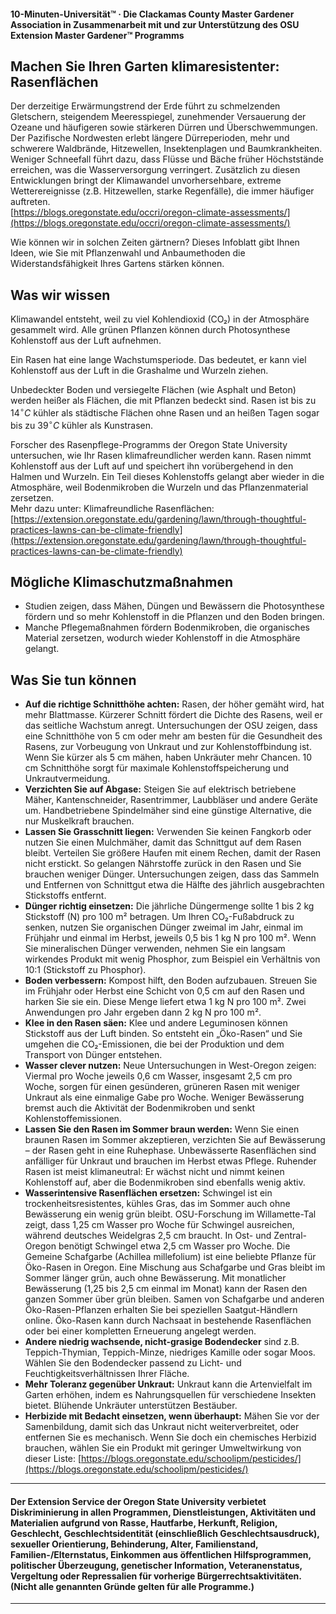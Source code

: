 #### 10-Minuten-Universität™ · Die Clackamas County Master Gardener Association in Zusammenarbeit mit und zur Unterstützung des OSU Extension Master Gardener™ Programms

## Machen Sie Ihren Garten klimaresistenter: Rasenflächen

Der derzeitige Erwärmungstrend der Erde führt zu schmelzenden Gletschern, steigendem Meeresspiegel, zunehmender Versauerung der Ozeane und häufigeren sowie stärkeren Dürren und Überschwemmungen. Der Pazifische Nordwesten erlebt längere Dürreperioden, mehr und schwerere Waldbrände, Hitzewellen, Insektenplagen und Baumkrankheiten. Weniger Schneefall führt dazu, dass Flüsse und Bäche früher Höchststände erreichen, was die Wasserversorgung verringert. Zusätzlich zu diesen Entwicklungen bringt der Klimawandel unvorhersehbare, extreme Wetterereignisse (z.B. Hitzewellen, starke Regenfälle), die immer häufiger auftreten.  
[https://blogs.oregonstate.edu/occri/oregon-climate-assessments/](https://blogs.oregonstate.edu/occri/oregon-climate-assessments/)

Wie können wir in solchen Zeiten gärtnern? Dieses Infoblatt gibt Ihnen Ideen, wie Sie mit Pflanzenwahl und Anbaumethoden die Widerstandsfähigkeit Ihres Gartens stärken können.

## Was wir wissen

Klimawandel entsteht, weil zu viel Kohlendioxid (CO₂) in der Atmosphäre gesammelt wird. Alle grünen Pflanzen können durch Photosynthese Kohlenstoff aus der Luft aufnehmen.

Ein Rasen hat eine lange Wachstumsperiode. Das bedeutet, er kann viel Kohlenstoff aus der Luft in die Grashalme und Wurzeln ziehen.

Unbedeckter Boden und versiegelte Flächen (wie Asphalt und Beton) werden heißer als Flächen, die mit Pflanzen bedeckt sind. Rasen ist bis zu $14^{\circ}C$ kühler als städtische Flächen ohne Rasen und an heißen Tagen sogar bis zu $39^{\circ}C$ kühler als Kunstrasen.

Forscher des Rasenpflege-Programms der Oregon State University untersuchen, wie Ihr Rasen klimafreundlicher werden kann. Rasen nimmt Kohlenstoff aus der Luft auf und speichert ihn vorübergehend in den Halmen und Wurzeln. Ein Teil dieses Kohlenstoffs gelangt aber wieder in die Atmosphäre, weil Bodenmikroben die Wurzeln und das Pflanzenmaterial zersetzen.  
Mehr dazu unter: Klimafreundliche Rasenflächen: [https://extension.oregonstate.edu/gardening/lawn/through-thoughtful-practices-lawns-can-be-climate-friendly](https://extension.oregonstate.edu/gardening/lawn/through-thoughtful-practices-lawns-can-be-climate-friendly)

## Mögliche Klimaschutzmaßnahmen

- Studien zeigen, dass Mähen, Düngen und Bewässern die Photosynthese fördern und so mehr Kohlenstoff in die Pflanzen und den Boden bringen.
- Manche Pflegemaßnahmen fördern Bodenmikroben, die organisches Material zersetzen, wodurch wieder Kohlenstoff in die Atmosphäre gelangt.

## Was Sie tun können

- **Auf die richtige Schnitthöhe achten:** Rasen, der höher gemäht wird, hat mehr Blattmasse. Kürzerer Schnitt fördert die Dichte des Rasens, weil er das seitliche Wachstum anregt. Untersuchungen der OSU zeigen, dass eine Schnitthöhe von 5 cm oder mehr am besten für die Gesundheit des Rasens, zur Vorbeugung von Unkraut und zur Kohlenstoffbindung ist. Wenn Sie kürzer als 5 cm mähen, haben Unkräuter mehr Chancen. 10 cm Schnitthöhe sorgt für maximale Kohlenstoffspeicherung und Unkrautvermeidung.
- **Verzichten Sie auf Abgase:** Steigen Sie auf elektrisch betriebene Mäher, Kantenschneider, Rasentrimmer, Laubbläser und andere Geräte um. Handbetriebene Spindelmäher sind eine günstige Alternative, die nur Muskelkraft brauchen.
- **Lassen Sie Grasschnitt liegen:** Verwenden Sie keinen Fangkorb oder nutzen Sie einen Mulchmäher, damit das Schnittgut auf dem Rasen bleibt. Verteilen Sie größere Haufen mit einem Rechen, damit der Rasen nicht erstickt. So gelangen Nährstoffe zurück in den Rasen und Sie brauchen weniger Dünger. Untersuchungen zeigen, dass das Sammeln und Entfernen von Schnittgut etwa die Hälfte des jährlich ausgebrachten Stickstoffs entfernt.
- **Dünger richtig einsetzen:** Die jährliche Düngermenge sollte 1 bis 2 kg Stickstoff (N) pro 100 m² betragen. Um Ihren CO₂-Fußabdruck zu senken, nutzen Sie organischen Dünger zweimal im Jahr, einmal im Frühjahr und einmal im Herbst, jeweils 0,5 bis 1 kg N pro 100 m². Wenn Sie mineralischen Dünger verwenden, nehmen Sie ein langsam wirkendes Produkt mit wenig Phosphor, zum Beispiel ein Verhältnis von 10:1 (Stickstoff zu Phosphor).
- **Boden verbessern:** Kompost hilft, den Boden aufzubauen. Streuen Sie im Frühjahr oder Herbst eine Schicht von 0,5 cm auf den Rasen und harken Sie sie ein. Diese Menge liefert etwa 1 kg N pro 100 m². Zwei Anwendungen pro Jahr ergeben dann 2 kg N pro 100 m².
- **Klee in den Rasen säen:** Klee und andere Leguminosen können Stickstoff aus der Luft binden. So entsteht ein „Öko-Rasen“ und Sie umgehen die CO₂-Emissionen, die bei der Produktion und dem Transport von Dünger entstehen.
- **Wasser clever nutzen:** Neue Untersuchungen in West-Oregon zeigen: Viermal pro Woche jeweils 0,6 cm Wasser, insgesamt 2,5 cm pro Woche, sorgen für einen gesünderen, grüneren Rasen mit weniger Unkraut als eine einmalige Gabe pro Woche. Weniger Bewässerung bremst auch die Aktivität der Bodenmikroben und senkt Kohlenstoffemissionen.
- **Lassen Sie den Rasen im Sommer braun werden:** Wenn Sie einen braunen Rasen im Sommer akzeptieren, verzichten Sie auf Bewässerung – der Rasen geht in eine Ruhephase. Unbewässerte Rasenflächen sind anfälliger für Unkraut und brauchen im Herbst etwas Pflege. Ruhender Rasen ist meist klimaneutral: Er wächst nicht und nimmt keinen Kohlenstoff auf, aber die Bodenmikroben sind ebenfalls wenig aktiv.
- **Wasserintensive Rasenflächen ersetzen:** Schwingel ist ein trockenheitsresistentes, kühles Gras, das im Sommer auch ohne Bewässerung ein wenig grün bleibt. OSU-Forschung im Willamette-Tal zeigt, dass 1,25 cm Wasser pro Woche für Schwingel ausreichen, während deutsches Weidelgras 2,5 cm braucht. In Ost- und Zentral-Oregon benötigt Schwingel etwa 2,5 cm Wasser pro Woche. Die Gemeine Schafgarbe (Achillea millefolium) ist eine beliebte Pflanze für Öko-Rasen in Oregon. Eine Mischung aus Schafgarbe und Gras bleibt im Sommer länger grün, auch ohne Bewässerung. Mit monatlicher Bewässerung (1,25 bis 2,5 cm einmal im Monat) kann der Rasen den ganzen Sommer über grün bleiben. Samen von Schafgarbe und anderen Öko-Rasen-Pflanzen erhalten Sie bei speziellen Saatgut-Händlern online. Öko-Rasen kann durch Nachsaat in bestehende Rasenflächen oder bei einer kompletten Erneuerung angelegt werden.
- **Andere niedrig wachsende, nicht-grasige Bodendecker** sind z.B. Teppich-Thymian, Teppich-Minze, niedriges Kamille oder sogar Moos. Wählen Sie den Bodendecker passend zu Licht- und Feuchtigkeitsverhältnissen Ihrer Fläche.
- **Mehr Toleranz gegenüber Unkraut:** Unkraut kann die Artenvielfalt im Garten erhöhen, indem es Nahrungsquellen für verschiedene Insekten bietet. Blühende Unkräuter unterstützen Bestäuber.
- **Herbizide mit Bedacht einsetzen, wenn überhaupt:** Mähen Sie vor der Samenbildung, damit sich das Unkraut nicht weiterverbreitet, oder entfernen Sie es mechanisch. Wenn Sie doch ein chemisches Herbizid brauchen, wählen Sie ein Produkt mit geringer Umweltwirkung von dieser Liste: [https://blogs.oregonstate.edu/schoolipm/pesticides/](https://blogs.oregonstate.edu/schoolipm/pesticides/)

---

#### Der Extension Service der Oregon State University verbietet Diskriminierung in allen Programmen, Dienstleistungen, Aktivitäten und Materialien aufgrund von Rasse, Hautfarbe, Herkunft, Religion, Geschlecht, Geschlechtsidentität (einschließlich Geschlechtsausdruck), sexueller Orientierung, Behinderung, Alter, Familienstand, Familien-/Elternstatus, Einkommen aus öffentlichen Hilfsprogrammen, politischer Überzeugung, genetischer Information, Veteranenstatus, Vergeltung oder Repressalien für vorherige Bürgerrechtsaktivitäten. (Nicht alle genannten Gründe gelten für alle Programme.)
---
